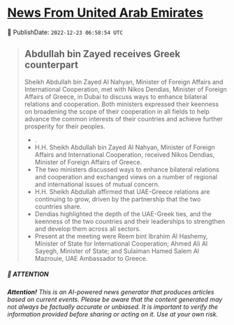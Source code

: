 [News From United Arab Emirates](https://github.com/UAE-Camel/News)
==========


📆 PublishDate: `2022-12-23 06:58:54 UTC`


> ## Abdullah bin Zayed receives Greek counterpart
> 
> Sheikh Abdullah bin Zayed Al Nahyan, Minister of Foreign Affairs and International Cooperation, met with Nikos Dendias, Minister of Foreign Affairs of Greece, in Dubai to discuss ways to enhance bilateral relations and cooperation. Both ministers expressed their keenness on broadening the scope of their cooperation in all fields to help advance the common interests of their countries and achieve further prosperity for their peoples.
> 
> - .
> - H.H. Sheikh Abdullah bin Zayed Al Nahyan, Minister of Foreign Affairs and International Cooperation, received Nikos Dendias, Minister of Foreign Affairs of Greece.
> - The two ministers discussed ways to enhance bilateral relations and cooperation and exchanged views on a number of regional and international issues of mutual concern.
> - H.H. Sheikh Abdullah affirmed that UAE-Greece relations are continuing to grow, driven by the partnership that the two countries share.
> - Dendias highlighted the depth of the UAE-Greek ties, and the keenness of the two countries and their leaderships to strengthen and develop them across all sectors.
> - Present at the meeting were Reem bint Ibrahim Al Hashemy, Minister of State for International Cooperation; Ahmed Ali Al Sayegh, Minister of State; and Sulaiman Hamed Salem Al Mazrouie, UAE Ambassador to Greece.


##### 📝 ATTENTION

###### **Attention!** This is an AI-powered news generator that produces articles based on current events. Please be aware that the content generated may not always be factually accurate or unbiased. It is important to verify the information provided before sharing or acting on it. Use at your own risk.
